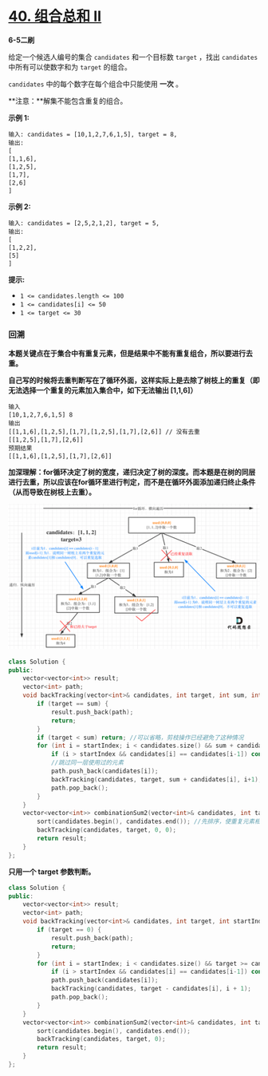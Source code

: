 # [40. 组合总和 II](https://leetcode-cn.com/problems/combination-sum-ii/)

**6-5二刷**

给定一个候选人编号的集合 `candidates` 和一个目标数 `target` ，找出 `candidates` 中所有可以使数字和为 `target` 的组合。

`candidates` 中的每个数字在每个组合中只能使用 **一次** 。

**注意：**解集不能包含重复的组合。 

**示例 1:**

```
输入: candidates = [10,1,2,7,6,1,5], target = 8,
输出:
[
[1,1,6],
[1,2,5],
[1,7],
[2,6]
]
```

**示例 2:**

```
输入: candidates = [2,5,2,1,2], target = 5,
输出:
[
[1,2,2],
[5]
]
```

**提示:**

- `1 <= candidates.length <= 100`
- `1 <= candidates[i] <= 50`
- `1 <= target <= 30`

### 回溯

**本题关键点在于集合中有重复元素，但是结果中不能有重复组合，所以要进行去重。**

**自己写的时候将去重判断写在了循环外面，这样实际上是去除了树枝上的重复（即无法选择一个重复的元素加入集合中，如下无法输出 [1,1,6]）**

```
输入
[10,1,2,7,6,1,5] 8
输出
[[1,1,6],[1,2,5],[1,7],[1,2,5],[1,7],[2,6]] // 没有去重
[[1,2,5],[1,7],[2,6]]
预期结果
[[1,1,6],[1,2,5],[1,7],[2,6]]
```

**加深理解：for循环决定了树的宽度，递归决定了树的深度。而本题是在树的同层进行去重，所以应该在for循环里进行判定，而不是在循环外面添加递归终止条件（从而导致在树枝上去重）。**

![40.组合总和II1](../../Images/5.组合总和II.assets/20201123202817973.png)

```c++
class Solution {
public:
    vector<vector<int>> result;
    vector<int> path;
    void backTracking(vector<int>& candidates, int target, int sum, int startIndex) {
        if (target == sum) {
            result.push_back(path);
            return;
        }
        if (target < sum) return; //可以省略，剪枝操作已经避免了这种情况
        for (int i = startIndex; i < candidates.size() && sum + candidates[i] <= target; i++) { //剪枝优化
            if (i > startIndex && candidates[i] == candidates[i-1]) continue;
            //跳过同一层使用过的元素
            path.push_back(candidates[i]);
            backTracking(candidates, target, sum + candidates[i], i+1); //最后不是i
            path.pop_back();
        }
    }
    vector<vector<int>> combinationSum2(vector<int>& candidates, int target) {
        sort(candidates.begin(), candidates.end()); //先排序，使重复元素相邻
        backTracking(candidates, target, 0, 0);
        return result;
    }
};
```

**只用一个 target 参数判断。**

```c++
class Solution {
public:
    vector<vector<int>> result;
    vector<int> path;
    void backTracking(vector<int>& candidates, int target, int startIndex) {
        if (target == 0) {
            result.push_back(path);
            return;
        }
        for (int i = startIndex; i < candidates.size() && target >= candidates[i]; i++) {
            if (i > startIndex && candidates[i] == candidates[i-1]) continue;
            path.push_back(candidates[i]);
            backTracking(candidates, target - candidates[i], i + 1);
            path.pop_back();
        }
    }
    vector<vector<int>> combinationSum2(vector<int>& candidates, int target) {
        sort(candidates.begin(), candidates.end());
        backTracking(candidates, target, 0);
        return result;
    }
};
```

